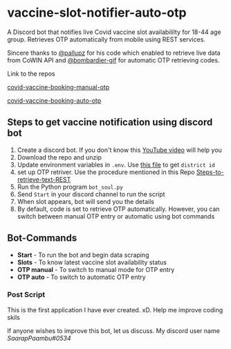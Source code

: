 # vaccine-slot-notifier-auto-otp
 A Discord bot that notifies live Covid vaccine slot availabililty for 18-44 age group. Retrieves OTP automatically from mobile using REST services.
 
 Sincere thanks to [@pallupz](https://github.com/pallupz) for his code which enabled to retrieve live data from CoWIN API and [@bombardier-gif](https://github.com/bombardier-gif) for automatic OTP retrieving codes.
 
 Link to the repos 
 
 [covid-vaccine-booking-manual-otp](https://github.com/pallupz/covid-vaccine-booking)
 
 [covid-vaccine-booking-auto-otp](https://github.com/bombardier-gif/covid-vaccine-booking)
 
 ## Steps to get vaccine notification using discord bot
 1. Create a discord bot. If you don't know this [YouTube video](https://www.youtube.com/watch?v=SPTfmiYiuok) will help you
 2. Download the repo and unzip
 3. Update environment variables in `.env`. Use [this file](/state_and_district_data.csv) to get `district id`
 4. set up OTP retriver. Use the procedure mentioned in this Repo [Steps-to-retrieve-text-REST](https://github.com/bombardier-gif/covid-vaccine-booking#setup-guide-for-android)
 5. Run the Python program `bot_soul.py`
 6. Send `Start` in your discord channel to run the script
 7. When slot appears, bot will send you the details
 8. By default, code is set to retrieve OTP automatically. However, you can switch between manual OTP entry or automatic using bot commands
 
 ## Bot-Commands
 - **Start** - To run the bot and begin data scraping
 - **Slots** - To know latest vaccine slot availability status
 - **OTP manual** - To switch to manual mode for OTP entry
 - **OTP auto** - To switch to automatic OTP entry 
 
 ### Post Script
 This is the first application I have ever created. xD. Help me improve coding skils
 
 If anyone wishes to improve this bot, let us discuss. My discord user name *SaarapPaambu#0534*
